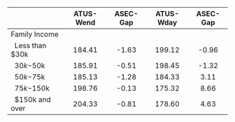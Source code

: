 
|                      |    ATUS-Wend |     ASEC-Gap |    ATUS-Wday |     ASEC-Gap |
| -------------------- | :----------: | :----------: | :----------: | :----------: |
| Family Income        |              |              |              |              |
| &nbsp;&nbsp;Less than $30k |       184.41 |        -1.63 |       199.12 |        -0.96 |
| &nbsp;&nbsp;$30k-$50k |       185.91 |        -0.51 |       198.45 |        -1.32 |
| &nbsp;&nbsp;$50k-$75k |       185.13 |        -1.28 |       184.33 |         3.11 |
| &nbsp;&nbsp;$75k-$150k |       198.76 |        -0.13 |       175.32 |         8.66 |
| &nbsp;&nbsp;$150k and over |       204.33 |        -0.81 |       178.60 |         4.63 |

